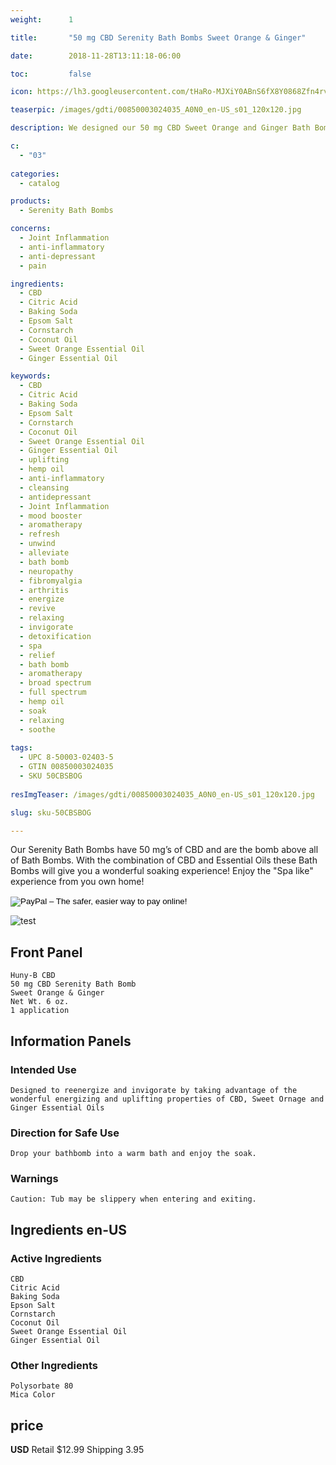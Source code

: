 ```yaml
---
weight:      1

title:       "50 mg CBD Serenity Bath Bombs Sweet Orange & Ginger"

date:        2018-11-28T13:11:18-06:00

toc:         false

icon: https://lh3.googleusercontent.com/tHaRo-MJXiY0ABnS6fX8Y0868Zfn4rvm0tfPcgixrwQB9ow8Wc0Ey8BOtQYoGzHGaKOQcMYQ8T1W1dTpb6MV6wzfRpkGw5amI7YUV9b5NdNiKNJLsSEE3UchkQcxMG8Ng6UYfEEhcg=w64

teaserpic: /images/gdti/00850003024035_A0N0_en-US_s01_120x120.jpg

description: We designed our 50 mg CBD Sweet Orange and Ginger Bath Bombs to re-energize and invigorate by taking advantage of the wonderful energizing and uplifting properties of CBD, Sweet Orange and Ginger Essential Oils. Educate Yourself. Learn more now about research regarding active ingredients. Buy now for $12.99 USD.

c:
  - "03"
  
categories: 
  - catalog

products: 
  - Serenity Bath Bombs

concerns:
  - Joint Inflammation
  - anti-inflammatory
  - anti-depressant
  - pain

ingredients:
  - CBD
  - Citric Acid
  - Baking Soda
  - Epsom Salt
  - Cornstarch
  - Coconut Oil
  - Sweet Orange Essential Oil
  - Ginger Essential Oil

keywords: 
  - CBD
  - Citric Acid
  - Baking Soda
  - Epsom Salt
  - Cornstarch
  - Coconut Oil
  - Sweet Orange Essential Oil
  - Ginger Essential Oil
  - uplifting
  - hemp oil
  - anti-inflammatory
  - cleansing
  - antidepressant
  - Joint Inflammation
  - mood booster
  - aromatherapy
  - refresh
  - unwind
  - alleviate
  - bath bomb
  - neuropathy
  - fibromyalgia
  - arthritis
  - energize
  - revive
  - relaxing
  - invigorate
  - detoxification
  - spa
  - relief
  - bath bomb
  - aromatherapy
  - broad spectrum
  - full spectrum
  - hemp oil
  - soak
  - relaxing
  - soothe
  
tags: 
  - UPC 8-50003-02403-5
  - GTIN 00850003024035
  - SKU 50CBSBOG
  
resImgTeaser: /images/gdti/00850003024035_A0N0_en-US_s01_120x120.jpg

slug: sku-50CBSBOG

---
```

Our Serenity Bath Bombs have 50 mg’s of CBD and are the bomb above all of Bath Bombs. With the combination of CBD and Essential Oils these Bath Bombs will give you a wonderful soaking experience! Enjoy the "Spa like" experience from you own home!
<form action="https://www.paypal.com/cgi-bin/webscr" method="post" target="_top">
<input type="hidden" name="cmd" value="_s-xclick">
<input type="hidden" name="hosted_button_id" value="GJGU8QE5PG7BC">
<input type="image" src="https://www.paypalobjects.com/en_US/GB/i/btn/btn_buynowCC_LG.gif" border="0" name="submit" alt="PayPal – The safer, easier way to pay online!">
<img alt="" border="0" src="https://www.paypalobjects.com/en_US/i/scr/pixel.gif" width="1" height="1">
</form>


![test](/images/gdti/00850003024035_A0N0_en-US_s01_240x240.jpg)
## Front Panel
    Huny-B CBD
    50 mg CBD Serenity Bath Bomb 
    Sweet Orange & Ginger
    Net Wt. 6 oz.
    1 application
## Information Panels
### Intended Use
    Designed to reenergize and invigorate by taking advantage of the wonderful energizing and uplifting properties of CBD, Sweet Ornage and Ginger Essential Oils

### Direction for Safe Use
    Drop your bathbomb into a warm bath and enjoy the soak.

### Warnings
    Caution: Tub may be slippery when entering and exiting.

## Ingredients en-US 
### Active Ingredients
    CBD
    Citric Acid
    Baking Soda
    Epson Salt
    Cornstarch
    Coconut Oil
    Sweet Orange Essential Oil
    Ginger Essential Oil

### Other Ingredients
    Polysorbate 80
    Mica Color

## price

**USD**
Retail $12.99
Shipping 3.95

